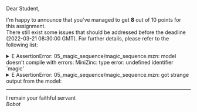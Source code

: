 Dear Student,

I'm happy to announce that you've managed to get **8** out of 10 points for this assignment.\
There still exist some issues that should be addressed before the deadline (2022-03-21 08:30:00 GMT). For further details, please refer to the following list:

<details><summary>E   AssertionError: 05_magic_sequence/magic_sequence.mzn: model doesn&#x27;t compile with errors: MiniZinc: type error: undefined identifier `magic&#x27;</summary></details>
<details><summary>E   AssertionError: 05_magic_sequence/magic_sequence.mzn: got strange output from the model:</summary>    /tmp/tmpre0gkzyn/student/05_magic_sequence/magic_sequence.mzn:21.36-40:<br>    MiniZinc: type error: undefined identifier `magic&#x27;</details>

-----------
I remain your faithful servant\
_Bobot_
